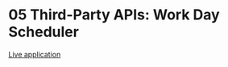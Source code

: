 # 05 Third-Party APIs: Work Day Scheduler

<p><a href="https://justinbrubaker7.github.io/Day-Planner//">Live application</a></p>
